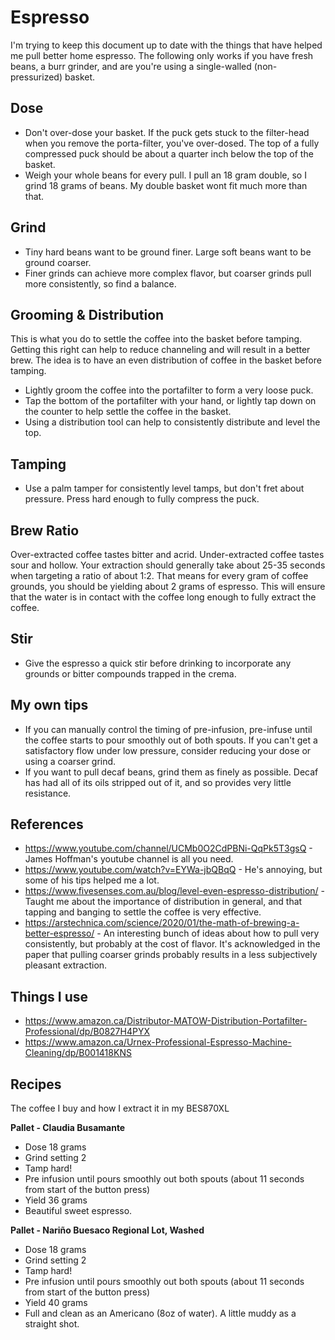 # Espresso

I'm trying to keep this document up to date with the things that have helped me pull better home espresso. The following only works if you have fresh beans, a burr grinder, and are you're using a single-walled (non-pressurized) basket.

## Dose

* Don't over-dose your basket. If the puck gets stuck to the filter-head when you remove the porta-filter, you've over-dosed. The top of a fully compressed puck should be about a quarter inch below the top of the basket.
* Weigh your whole beans for every pull. I pull an 18 gram double, so I grind 18 grams of beans. My double basket wont fit much more than that.

## Grind

* Tiny hard beans want to be ground finer. Large soft beans want to be ground coarser.
* Finer grinds can achieve more complex flavor, but coarser grinds pull more consistently, so find a balance.

## Grooming & Distribution

This is what you do to settle the coffee into the basket before tamping. Getting this right can help to reduce channeling and will result in a better brew. The idea is to have an even distribution of coffee in the basket before tamping.

* Lightly groom the coffee into the portafilter to form a very loose puck.
* Tap the bottom of the portafilter with your hand, or lightly tap down on the counter to help settle the coffee in the basket.
* Using a distribution tool can help to consistently distribute and level the top.

## Tamping
* Use a palm tamper for consistently level tamps, but don't fret about pressure. Press hard enough to fully compress the puck.

## Brew Ratio

Over-extracted coffee tastes bitter and acrid. Under-extracted coffee tastes sour and hollow. Your extraction should generally take about 25-35 seconds when targeting a ratio of about 1:2. That means for every gram of coffee grounds, you should be yielding about 2 grams of espresso. This will ensure that the water is in contact with the coffee long enough to fully extract the coffee.

## Stir

* Give the espresso a quick stir before drinking to incorporate any grounds or bitter compounds trapped in the crema.

## My own tips

* If you can manually control the timing of pre-infusion, pre-infuse until the coffee starts to pour smoothly out of both spouts. If you can't get a satisfactory flow under low pressure, consider reducing your dose or using a coarser grind.
* If you want to pull decaf beans, grind them as finely as possible. Decaf has had all of its oils stripped out of it, and so provides very little resistance.

## References

* https://www.youtube.com/channel/UCMb0O2CdPBNi-QqPk5T3gsQ - James Hoffman's youtube channel is all you need.
* https://www.youtube.com/watch?v=EYWa-jbQBqQ - He's annoying, but some of his tips helped me a lot.
* https://www.fivesenses.com.au/blog/level-even-espresso-distribution/ - Taught me about the importance of distribution in general, and that tapping and banging to settle the coffee is very effective.
* https://arstechnica.com/science/2020/01/the-math-of-brewing-a-better-espresso/ - An interesting bunch of ideas about how to pull very consistently, but probably at the cost of flavor. It's acknowledged in the paper that pulling coarser grinds probably results in a less subjectively pleasant extraction.

## Things I use

* https://www.amazon.ca/Distributor-MATOW-Distribution-Portafilter-Professional/dp/B0827H4PYX
* https://www.amazon.ca/Urnex-Professional-Espresso-Machine-Cleaning/dp/B001418KNS

## Recipes

The coffee I buy and how I extract it in my BES870XL

**Pallet - Claudia Busamante**
- Dose 18 grams
- Grind setting 2
- Tamp hard!
- Pre infusion until pours smoothly out both spouts (about 11 seconds from start of the button press)
- Yield 36 grams
- Beautiful sweet espresso.

**Pallet - Nariño Buesaco Regional Lot, Washed**
- Dose 18 grams
- Grind setting 2
- Tamp hard!
- Pre infusion until pours smoothly out both spouts (about 11 seconds from start of the button press)
- Yield 40 grams
- Full and clean as an Americano (8oz of water). A little muddy as a straight shot.


